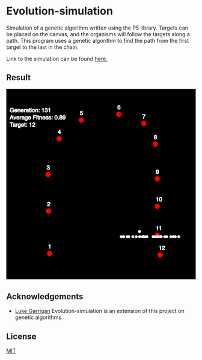 # Evolution-simulation

Simulation of a genetic algorithm written using the P5 library. Targets can be placed on the canvas, and the organisms will follow the targets along a path. This program uses a genetic algorithm to find the path from the first target to the last in the chain.

Link to the simulation can be found [here.](https://zimehrabbasi.github.io/Evolution-simulation/)

## Result

![Result](genetic.gif)

  
## Acknowledgements

 - [Luke Garrigan](https://dev.to/lukegarrigan/genetic-algorithms-in-javascript-mc3)
    Evolution-simulation is an extension of this project on genetic algorithms

  
## License

[MIT](https://choosealicense.com/licenses/mit/)

  
